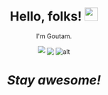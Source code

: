 <h1 align='center'> Hello, folks! <img src="https://raw.githubusercontent.com/MartinHeinz/MartinHeinz/master/wave.gif" width="30px"></h1>


<p align='center'>
I'm Goutam.
</p>
<p align='center'>
  <img src="https://github-readme-stats.vercel.app/api?username=goutam-das&&show_icons=true&text_color=ffffff&theme=synthwave&icon_color=E5566D ">
  <img align="center" src="https://github-readme-stats.vercel.app/api/top-langs/?username=goutam-das&theme=synthwave&text_color=ffffff" />
  <img align="center" src="https://github-readme-streak-stats.herokuapp.com/?user=goutam-das&text_color=ffffff&theme=synthwave&icon_color=E5566D" alt="alt" />
</p>

<h1 align='center'><i>Stay awesome!</i></h1>
